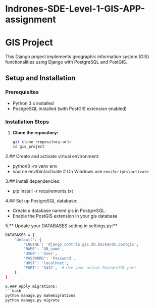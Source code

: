 # Indrones-SDE-Level-1-GIS-APP-assignment

# GIS Project

This Django project implements geographic information system (GIS) functionalities using Django with PostgreSQL and PostGIS.

## Setup and Installation

### Prerequisites

- Python 3.x installed
- PostgreSQL installed (with PostGIS extension enabled)

### Installation Steps

1. **Clone the repository:**

   ```bash
   git clone <repository-url>
   cd gis_project

2.## Create and activate virtual environment:
- python3 -m venv env
- source env/bin/activate   # On Windows use `env\Scripts\activate`

3.##  Install dependencies:
- pip install -r requirements.txt

4.## Set up PostgreSQL database:

- Create a database named gis in PostgreSQL.
- Enable the PostGIS extension in your gis database

5.** Update your DATABASES setting in settings.py:**

```bash
DATABASES = {
    'default': {
        'ENGINE': 'django.contrib.gis.db.backends.postgis',
        'NAME': 'DB_name',
        'USER': 'User',
        'PASSWORD': 'Password',
        'HOST': 'localhost',
        'PORT': '5432',  # Use your actual PostgreSQL port
    }
}

6.### Apply migrations:
```bash
python manage.py makemigrations
python manage.py migrate

